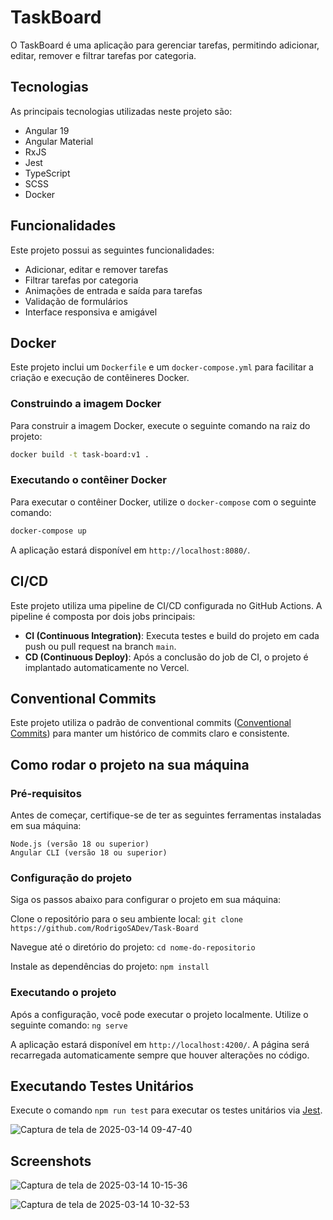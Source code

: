 # TaskBoard

O TaskBoard é uma aplicação para gerenciar tarefas, permitindo adicionar, editar, remover e filtrar tarefas por categoria.

## Tecnologias

As principais tecnologias utilizadas neste projeto são:

- Angular 19
- Angular Material
- RxJS
- Jest
- TypeScript
- SCSS
- Docker

## Funcionalidades

Este projeto possui as seguintes funcionalidades:

- Adicionar, editar e remover tarefas
- Filtrar tarefas por categoria
- Animações de entrada e saída para tarefas
- Validação de formulários
- Interface responsiva e amigável

## Docker

Este projeto inclui um `Dockerfile` e um `docker-compose.yml` para facilitar a criação e execução de contêineres Docker.

### Construindo a imagem Docker

Para construir a imagem Docker, execute o seguinte comando na raiz do projeto:

```sh
docker build -t task-board:v1 .
```

### Executando o contêiner Docker

Para executar o contêiner Docker, utilize o `docker-compose` com o seguinte comando:

```sh
docker-compose up
```

A aplicação estará disponível em `http://localhost:8080/`.

## CI/CD

Este projeto utiliza uma pipeline de CI/CD configurada no GitHub Actions. A pipeline é composta por dois jobs principais:

- **CI (Continuous Integration)**: Executa testes e build do projeto em cada push ou pull request na branch `main`.
- **CD (Continuous Deploy)**: Após a conclusão do job de CI, o projeto é implantado automaticamente no Vercel.

## Conventional Commits

Este projeto utiliza o padrão de conventional commits ([Conventional Commits](https://www.conventionalcommits.org/)) para manter um histórico de commits claro e consistente.

## Como rodar o projeto na sua máquina

### Pré-requisitos

Antes de começar, certifique-se de ter as seguintes ferramentas instaladas em sua máquina:

    Node.js (versão 18 ou superior)
    Angular CLI (versão 18 ou superior)

### Configuração do projeto

Siga os passos abaixo para configurar o projeto em sua máquina:

Clone o repositório para o seu ambiente local: ```git clone https://github.com/RodrigoSADev/Task-Board```

Navegue até o diretório do projeto: ```cd nome-do-repositorio```

Instale as dependências do projeto: ```npm install```

### Executando o projeto

Após a configuração, você pode executar o projeto localmente. Utilize o seguinte comando: `ng serve`

A aplicação estará disponível em `http://localhost:4200/`. A página será recarregada automaticamente sempre que houver alterações no código.

## Executando Testes Unitários

Execute o comando `npm run test` para executar os testes unitários via [Jest](https://jestjs.io/pt-BR/).

![Captura de tela de 2025-03-14 09-47-40](https://github.com/user-attachments/assets/7c958d97-fe6a-4c24-ac6d-25fa9dd20507)

## Screenshots

![Captura de tela de 2025-03-14 10-15-36](https://github.com/user-attachments/assets/46022a14-f82c-4fe5-8a97-a2e8499a1f37)

![Captura de tela de 2025-03-14 10-32-53](https://github.com/user-attachments/assets/850d97c3-cb61-4325-9edd-c529979ebcfd)


